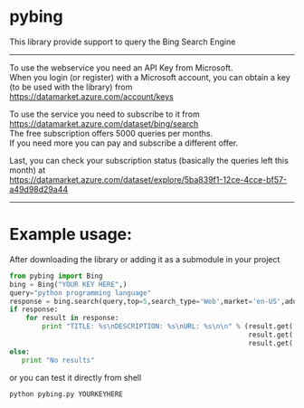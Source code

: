 
# pybing

This library provide support to query the Bing Search Engine

---

To use the webservice you need an API Key from Microsoft.<br/>
When you login (or register) with a Microsoft account, you can obtain a key (to be used with the library) from<br/>
https://datamarket.azure.com/account/keys

To use the service you need to subscribe to it from<br/>
https://datamarket.azure.com/dataset/bing/search<br/>
The free subscription offers 5000 queries per months.<br/>
If you need more you can pay and subscribe a different offer.<br/>

Last, you can check your subscription status (basically the queries left this month) at<br/>
https://datamarket.azure.com/dataset/explore/5ba839f1-12ce-4cce-bf57-a49d98d29a44

---

# Example usage:
After downloading the library or adding it as a submodule in your project
```python
from pybing import Bing
bing = Bing("YOUR KEY HERE",)
query="python programming language"
response = bing.search(query,top=5,search_type='Web',market='en-US',adult='off')
if response:
    for result in response:
        print "TITLE: %s\nDESCRIPTION: %s\nURL: %s\n\n" % (result.get('Title','no title'),
                                                           result.get('Description','no description'),
                                                           result.get('Url','no url'))
else:
   print "No results"
```

or you can test it directly from shell
```bash
python pybing.py YOURKEYHERE
```
